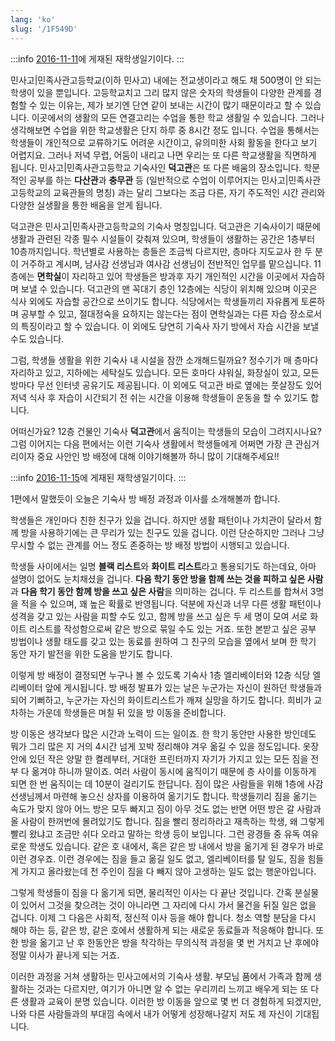 ```yaml
---
lang: 'ko'
slug: '/1F549D'
---
```


:::info
[2016-11-11](./../.././docs/journals/2016-11-11.md)에 게재된 재학생일기이다.
:::

민사고|민족사관고등학교(이하 민사고) 내에는 전교생이라고 해도 채 500명이 안 되는 학생이 있을 뿐입니다. 고등학교치고 그리 많지 않은 숫자의 학생들이 다양한 관계를 경험할 수 있는 이유는, 제가 보기엔 단연 같이 보내는 시간이 많기 때문이라고 할 수 있습니다. 이곳에서의 생활의 모든 연결고리는 수업을 통한 학교 생활일 수 있습니다. 그러나 생각해보면 수업을 위한 학교생활은 단지 하루 중 8시간 정도 입니다. 수업을 통해서는 학생들이 개인적으로 교류하기도 어려운 시간이고, 유의미한 사회 활동을 한다고 보기 어렵지요. 그러나 저녁 무렵, 어둠이 내리고 나면 우리는 또 다른 학교생활을 직면하게 됩니다. 민사고|민족사관고등학교 기숙사인 **덕고관**은 또 다른 배움의 장소입니다. 학문적인 공부를 하는 **다산관**과 **충무관** 등 (일반적으로 수업이 이루어지는 민사고|민족사관고등학교의 교육관들의 명칭) 과는 달리 그보다는 조금 다른, 자기 주도적인 시간 관리와 다양한 실생활을 통한 배움을 얻게 됩니다.

덕고관은 민사고|민족사관고등학교의 기숙사 명칭입니다. 덕고관은 기숙사이기 때문에 생활과 관련된 각종 필수 시설들이 갖춰져 있으며, 학생들이 생활하는 공간은 1층부터 10층까지입니다. 학년별로 사용하는 층들은 조금씩 다르지만, 층마다 지도교사 한 두 분이 거주하고 계시며, 남사감 선생님과 여사감 선생님이 전반적인 업무를 맡으십니다. 11층에는 **면학실**이 자리하고 있어 학생들은 방과후 자기 개인적인 시간을 이곳에서 자습하며 보낼 수 있습니다. 덕고관의 맨 꼭대기 층인 12층에는 식당이 위치해 있으며 이곳은 식사 외에도 자습할 공간으로 쓰이기도 합니다. 식당에서는 학생들끼리 자유롭게 토론하며 공부할 수 있고, 절대정숙을 요하지는 않는다는 점이 면학실과는 다른 자습 장소로서의 특징이라고 할 수 있습니다. 이 외에도 당연히 기숙사 자기 방에서 자습 시간을 보낼 수도 있습니다.

그럼, 학생들 생활을 위한 기숙사 내 시설을 잠깐 소개해드릴까요? 정수기가 매 층마다 자리하고 있고, 지하에는 세탁실도 있습니다. 모든 호마다 샤워실, 화장실이 있고, 모든 방마다 무선 인터넷 공유기도 제공됩니다. 이 외에도 덕고관 바로 옆에는 풋살장도 있어 저녁 식사 후 자습이 시간되기 전 쉬는 시간을 이용해 학생들이 운동을 할 수 있기도 합니다.

어떠신가요? 12층 건물인 기숙사 **덕고관**에서 움직이는 학생들의 모습이 그려지시나요? 그럼 이어지는 다음 편에서는 이런 기숙사 생활에서 학생들에게 어쩌면 가장 큰 관심거리이자 중요 사안인 방 배정에 대해 이야기해볼까 하니 많이 기대해주세요!!

:::info
[2016-11-15](./../.././docs/journals/2016-11-15.md)에 게재된 재학생일기이다.
:::

1편에서 말했듯이 오늘은 기숙사 방 배정 과정과 이사를 소개해볼까 합니다.

학생들은 개인마다 친한 친구가 있을 겁니다. 하지만 생활 패턴이나 가치관이 달라서 함께 방을 사용하기에는 큰 무리가 있는 친구도 있을 겁니다. 이런 단순하지만 그러나 그냥 무시할 수 없는 관계를 어느 정도 존중하는 방 배정 방법이 시행되고 있습니다.

학생들 사이에서는 일명 **블랙 리스트**와 **화이트 리스트**라고 통용되기도 하는데요, 아마 설명이 없어도 눈치채셨을 겁니다. **다음 학기 동안 방을 함께 쓰는 것을 피하고 싶은 사람**과 **다음 학기 동안 함께 방을 쓰고 싶은 사람**을 의미하는 겁니다. 두 리스트를 합쳐서 3명을 적을 수 있으며, 꽤 높은 확률로 반영됩니다. 덕분에 자신과 너무 다른 생활 패턴이나 성격을 갖고 있는 사람을 피할 수도 있고, 함께 방을 쓰고 싶은 두 세 명이 모여 서로 화이트 리스트를 작성함으로써 같은 방으로 묶일 수도 있는 거죠. 또한 본받고 싶은 공부 방법이나 생활 태도를 갖고 있는 동료를 원하여 그 친구의 모습을 옆에서 보며 한 학기 동안 자기 발전을 위한 도움을 받기도 합니다.

이렇게 방 배정이 결정되면 누구나 볼 수 있도록 기숙사 1층 엘리베이터와 12층 식당 엘리베이터 앞에 게시됩니다. 방 배정 발표가 있는 날은 누군가는 자신이 원하던 학생들과 되어 기뻐하고, 누군가는 자신의 화이트리스트가 깨져 실망을 하기도 합니다. 희비가 교차하는 가운데 학생들은 며칠 뒤 있을 방 이동을 준비합니다.

방 이동은 생각보다 많은 시간과 노력이 드는 일이죠. 한 학기 동안만 사용한 방인데도 뭐가 그리 많은 지 거의 4시간 넘게 꼬박 정리해야 겨우 옮길 수 있을 정도입니다. 옷장 안에 있던 작은 양말 한 켤레부터, 거대한 프린터까지 자기가 가지고 있는 모든 짐을 전부 다 옮겨야 하니까 말이죠. 여러 사람이 동시에 움직이기 때문에 층 사이를 이동하게 되면 한 번 움직이는 데 10분이 걸리기도 한답니다. 짐이 많은 사람들을 위해 1층에 사감 선생님께서 마련해 놓으신 상자를 이용하여 옮기기도 합니다. 학생들끼리 짐을 옮기는 속도가 맞지 않아 어느 방은 모두 빠지고 짐이 아무 것도 없는 반면 어떤 방은 갈 사람과 올 사람이 한꺼번에 몰려있기도 합니다. 짐을 빨리 정리하라고 재촉하는 학생, 왜 그렇게 빨리 왔냐고 조금만 쉬다 오라고 말하는 학생 등이 보입니다. 그런 광경들 중 유독 여유로운 학생도 있습니다. 같은 호 내에서, 혹은 같은 방 내에서 방을 옮기게 된 경우가 바로 이런 경우죠. 이런 경우에는 짐을 들고 옮길 일도 없고, 엘리베이터를 탈 일도, 짐을 힘들게 가지고 올라왔는데 전 주인이 짐을 다 빼지 않아 고생하는 일도 없는 행운아입니다.

그렇게 학생들이 짐을 다 옮기게 되면, 물리적인 이사는 다 끝난 것입니다. 간혹 분실물이 있어서 그것을 찾으려는 것이 아니라면 그 자리에 다시 가서 물건을 뒤질 일은 없을 겁니다. 이제 그 다음은 사회적, 정신적 이사 등을 해야 합니다. 청소 역할 분담을 다시 해야 하는 등, 같은 방, 같은 호에서 생활하게 되는 새로운 동료들과 적응해야 합니다. 또한 방을 옮기고 난 후 한동안은 방을 착각하는 무의식적 과정을 몇 번 거치고 난 후에야 정말 이사가 끝나게 되는 거죠.

이러한 과정을 거쳐 생활하는 민사고에서의 기숙사 생활. 부모님 품에서 가족과 함께 생활하는 것과는 다르지만, 여기가 아니면 알 수 없는 우리끼리 느끼고 배우게 되는 또 다른 생활과 교육이 분명 있습니다. 이러한 방 이동을 앞으로 몇 번 더 경험하게 되겠지만, 나와 다른 사람들과의 부대낌 속에서 내가 어떻게 성장해나갈지 저도 제 자신이 기대됩니다.

<head>
  <html lang="ko-KR"/>
</head>
